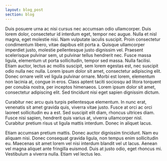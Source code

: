 ```yaml
---
layout: blog_post
section: blog
---
```


Duis posuere urna ac nisi cursus nec accumsan odio ullamcorper. Duis lorem dolor, consectetur id interdum eget, tempor nec augue. Nulla et nisl magna, eget molestie nisi. Nam vulputate iaculis suscipit. Proin consectetur condimentum libero, vitae dapibus elit porta a. Quisque ullamcorper imperdiet justo, molestie pellentesque justo dignissim vel. Praesent scelerisque pulvinar sem, ut pulvinar tellus hendrerit nec. Fusce massa ligula, elementum ut porta sollicitudin, tempor sed massa. Nulla facilisi. Etiam auctor, lectus ac mollis suscipit, sem lorem egestas est, nec suscipit odio nulla nec nulla. Lorem ipsum dolor sit amet, consectetur adipiscing elit. Donec ornare velit vel ligula pulvinar ornare. Morbi est lorem, elementum non lacinia at, congue in eros. Class aptent taciti sociosqu ad litora torquent per conubia nostra, per inceptos himenaeos. Lorem ipsum dolor sit amet, consectetur adipiscing elit. Sed tincidunt nisi eget sapien dignissim dictum.

Curabitur nec arcu quis turpis pellentesque elementum. In nunc erat, venenatis sit amet gravida quis, viverra vitae justo. Fusce at orci ac orci laoreet sollicitudin eu a est. Sed suscipit elit diam, rhoncus ultrices diam. Fusce nisi sapien, hendrerit quis varius at, viverra ullamcorper nisl. Curabitur pretium risus ut ligula mattis interdum. Donec in aliquet lacus.

Etiam accumsan pretium mattis. Donec auctor dignissim tincidunt. Nam eu aliquam nisi. Donec consequat gravida ligula, non tempus enim sollicitudin eu. Maecenas sit amet lorem vel nisi interdum blandit vel ut lacus. Aenean vel magna aliquet ante fringilla euismod. Duis at justo odio, eget rhoncus mi. Vestibulum a viverra nulla. Etiam vel lectus leo.


